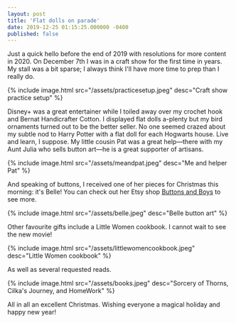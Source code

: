 ```yaml
---
layout: post
title: 'Flat dolls on parade'
date: 2019-12-25 01:15:25.000000 -0400
published: false
---
```

Just a quick hello before the end of 2019 with resolutions for more content in 2020. On December 7th I was in a craft show for the first time in years. My stall was a bit sparse; I always think I'll have more time to prep than I really do.

{% include image.html src="/assets/practicesetup.jpeg" desc="Craft show practice setup" %}

Disney+ was a great entertainer while I toiled away over my crochet hook and Bernat Handicrafter Cotton. I displayed flat dolls a-plenty but my bird ornaments turned out to be the better seller. No one seemed crazed about my subtle nod to Harry Potter with a flat doll for each Hogwarts house. Live and learn, I suppose. My little cousin Pat was a great help—there with my Aunt Julia who sells button art—he is a great supporter of artisans. 

{% include image.html src="/assets/meandpat.jpeg" desc="Me and helper Pat" %}

And speaking of buttons, I received one of her pieces for Christmas this morning: it's Belle! You can check out her Etsy shop [Buttons and Boys](https://www.etsy.com/ca/shop/ButtonsandBoys) to see more.

{% include image.html src="/assets/belle.jpeg" desc="Belle button art" %}

Other favourite gifts include a Little Women cookbook. I cannot wait to see the new movie!

{% include image.html src="/assets/littlewomencookbook.jpeg" desc="Little Women cookbook" %}

As well as several requested reads.

{% include image.html src="/assets/books.jpeg" desc="Sorcery of Thorns, Cilka's Journey, and HomeWork" %}

All in all an excellent Christmas. Wishing everyone a magical holiday and happy new year!